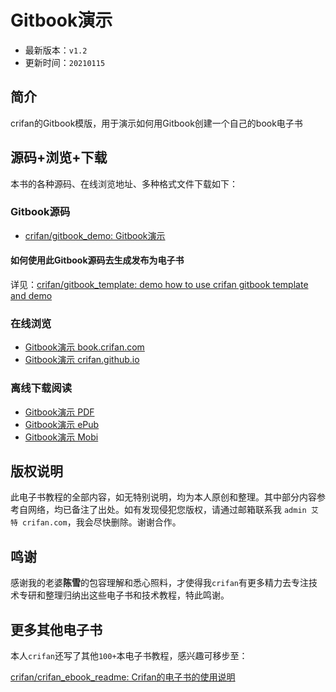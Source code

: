 # Gitbook演示

* 最新版本：`v1.2`
* 更新时间：`20210115`

## 简介

crifan的Gitbook模版，用于演示如何用Gitbook创建一个自己的book电子书

## 源码+浏览+下载

本书的各种源码、在线浏览地址、多种格式文件下载如下：

### Gitbook源码

* [crifan/gitbook_demo: Gitbook演示](https://github.com/crifan/gitbook_demo)

#### 如何使用此Gitbook源码去生成发布为电子书

详见：[crifan/gitbook_template: demo how to use crifan gitbook template and demo](https://github.com/crifan/gitbook_template)

### 在线浏览

* [Gitbook演示 book.crifan.com](http://book.crifan.com/books/gitbook_demo/website)
* [Gitbook演示 crifan.github.io](https://crifan.github.io/gitbook_demo/website)

### 离线下载阅读

* [Gitbook演示 PDF](http://book.crifan.com/books/gitbook_demo/pdf/gitbook_demo.pdf)
* [Gitbook演示 ePub](http://book.crifan.com/books/gitbook_demo/epub/gitbook_demo.epub)
* [Gitbook演示 Mobi](http://book.crifan.com/books/gitbook_demo/mobi/gitbook_demo.mobi)

## 版权说明

此电子书教程的全部内容，如无特别说明，均为本人原创和整理。其中部分内容参考自网络，均已备注了出处。如有发现侵犯您版权，请通过邮箱联系我 `admin 艾特 crifan.com`，我会尽快删除。谢谢合作。

## 鸣谢

感谢我的老婆**陈雪**的包容理解和悉心照料，才使得我`crifan`有更多精力去专注技术专研和整理归纳出这些电子书和技术教程，特此鸣谢。

## 更多其他电子书

本人`crifan`还写了其他`100+`本电子书教程，感兴趣可移步至：

[crifan/crifan_ebook_readme: Crifan的电子书的使用说明](https://github.com/crifan/crifan_ebook_readme)
